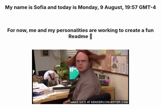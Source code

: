 


<div align="center">
<h3 >My name is Sofia and today is Monday, 9 August, 19:57 GMT-4</h3><br>
<h3 >For now, me and my personalities are working to create a fun Readme 👋
</h3><br>
<img src='img/dwight.gif' alt='working...'/>
</div>
